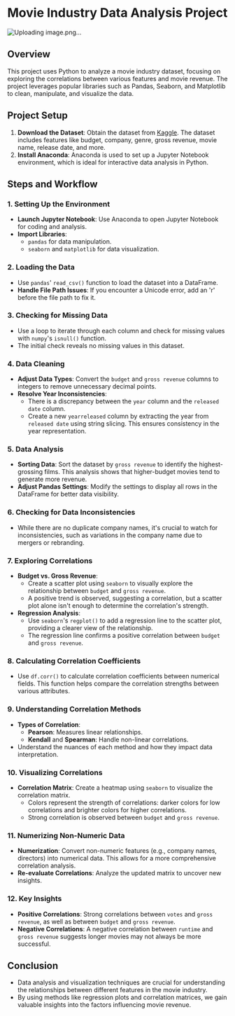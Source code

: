 # Movie Industry Data Analysis Project
![Uploading image.png…]()

## Overview
This project uses Python to analyze a movie industry dataset, focusing on exploring the correlations between various features and movie revenue. The project leverages popular libraries such as Pandas, Seaborn, and Matplotlib to clean, manipulate, and visualize the data.

## Project Setup
1. **Download the Dataset**: Obtain the dataset from [Kaggle](https://www.kaggle.com). The dataset includes features like budget, company, genre, gross revenue, movie name, release date, and more.
2. **Install Anaconda**: Anaconda is used to set up a Jupyter Notebook environment, which is ideal for interactive data analysis in Python.

## Steps and Workflow
### 1. Setting Up the Environment
- **Launch Jupyter Notebook**: Use Anaconda to open Jupyter Notebook for coding and analysis.
- **Import Libraries**:
  - `pandas` for data manipulation.
  - `seaborn` and `matplotlib` for data visualization.

### 2. Loading the Data
- Use `pandas`' `read_csv()` function to load the dataset into a DataFrame.
- **Handle File Path Issues**: If you encounter a Unicode error, add an 'r' before the file path to fix it.

### 3. Checking for Missing Data
- Use a loop to iterate through each column and check for missing values with `numpy`'s `isnull()` function.
- The initial check reveals no missing values in this dataset.

### 4. Data Cleaning
- **Adjust Data Types**: Convert the `budget` and `gross revenue` columns to integers to remove unnecessary decimal points.
- **Resolve Year Inconsistencies**:
  - There is a discrepancy between the `year` column and the `released date` column.
  - Create a new `yearreleased` column by extracting the year from `released date` using string slicing. This ensures consistency in the year representation.

### 5. Data Analysis
- **Sorting Data**: Sort the dataset by `gross revenue` to identify the highest-grossing films. This analysis shows that higher-budget movies tend to generate more revenue.
- **Adjust Pandas Settings**: Modify the settings to display all rows in the DataFrame for better data visibility.

### 6. Checking for Data Inconsistencies
- While there are no duplicate company names, it's crucial to watch for inconsistencies, such as variations in the company name due to mergers or rebranding.

### 7. Exploring Correlations
- **Budget vs. Gross Revenue**:
  - Create a scatter plot using `seaborn` to visually explore the relationship between `budget` and `gross revenue`.
  - A positive trend is observed, suggesting a correlation, but a scatter plot alone isn't enough to determine the correlation's strength.
- **Regression Analysis**:
  - Use `seaborn`'s `regplot()` to add a regression line to the scatter plot, providing a clearer view of the relationship.
  - The regression line confirms a positive correlation between `budget` and `gross revenue`.

### 8. Calculating Correlation Coefficients
- Use `df.corr()` to calculate correlation coefficients between numerical fields. This function helps compare the correlation strengths between various attributes.

### 9. Understanding Correlation Methods
- **Types of Correlation**:
  - **Pearson**: Measures linear relationships.
  - **Kendall** and **Spearman**: Handle non-linear correlations.
- Understand the nuances of each method and how they impact data interpretation.

### 10. Visualizing Correlations
- **Correlation Matrix**: Create a heatmap using `seaborn` to visualize the correlation matrix.
  - Colors represent the strength of correlations: darker colors for low correlations and brighter colors for higher correlations.
  - Strong correlation is observed between `budget` and `gross revenue`.

### 11. Numerizing Non-Numeric Data
- **Numerization**: Convert non-numeric features (e.g., company names, directors) into numerical data. This allows for a more comprehensive correlation analysis.
- **Re-evaluate Correlations**: Analyze the updated matrix to uncover new insights.

### 12. Key Insights
- **Positive Correlations**: Strong correlations between `votes` and `gross revenue`, as well as between `budget` and `gross revenue`.
- **Negative Correlations**: A negative correlation between `runtime` and `gross revenue` suggests longer movies may not always be more successful.

## Conclusion
- Data analysis and visualization techniques are crucial for understanding the relationships between different features in the movie industry.
- By using methods like regression plots and correlation matrices, we gain valuable insights into the factors influencing movie revenue.
